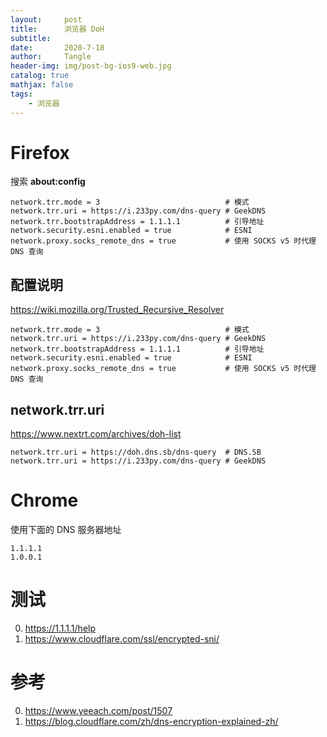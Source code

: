 ```yaml
---
layout:     post
title:      浏览器 DoH
subtitle:   
date:       2020-7-18
author:     Tangle
header-img: img/post-bg-ios9-web.jpg
catalog: true
mathjax: false
tags:
    - 浏览器
---
```


# Firefox

搜索 **about:config**

```
network.trr.mode = 3                            # 模式
network.trr.uri = https://i.233py.com/dns-query # GeekDNS
network.trr.bootstrapAddress = 1.1.1.1          # 引导地址
network.security.esni.enabled = true            # ESNI
network.proxy.socks_remote_dns = true           # 使用 SOCKS v5 时代理 DNS 查询
```

## 配置说明

https://wiki.mozilla.org/Trusted_Recursive_Resolver

```
network.trr.mode = 3                            # 模式
network.trr.uri = https://i.233py.com/dns-query # GeekDNS
network.trr.bootstrapAddress = 1.1.1.1          # 引导地址
network.security.esni.enabled = true            # ESNI
network.proxy.socks_remote_dns = true           # 使用 SOCKS v5 时代理 DNS 查询
```

## network.trr.uri

https://www.nextrt.com/archives/doh-list

```
network.trr.uri = https://doh.dns.sb/dns-query  # DNS.SB
network.trr.uri = https://i.233py.com/dns-query # GeekDNS
```

# Chrome

使用下面的 DNS 服务器地址

```
1.1.1.1
1.0.0.1
```

# 测试

0. https://1.1.1.1/help
0. https://www.cloudflare.com/ssl/encrypted-sni/

# 参考

0. https://www.yeeach.com/post/1507
0. https://blog.cloudflare.com/zh/dns-encryption-explained-zh/
